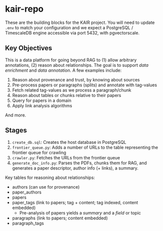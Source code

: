 # kair-repo

These are the building blocks for the KAIR project.  You will need to update `.env` to match your configuration and we expect a PostgreSQL / TimescaleDB engine accessible via port 5432, with pgvectorscale.

## Key Objectives

This is a data platform for going beyond RAG to (1) allow arbitrary annotations, (2) reason about relationships.  The goal is to support *data enrichment* and *data annotation*.  A few examples include:

1. Reason about provenance and trust, by knowing about sources
2. Pre-process papers or paragraphs (splits) and annotate with tag-values
3. Fetch related tag-values as we process a paragraph/chunk
4. Reason about tables or chunks relative to their papers
5. Query for papers in a domain
6. Apply link analysis algorithms

And more.

## Stages

1. `create_db.sql`: Creates the host database in PostgreSQL
2. `frontier_queue.py`: Adds a number of URLs to the table representing the frontier queue for crawling
3. `crawler.py`: Fetches the URLs from the frontier queue
4. `generate_doc_info.py`: Parses the PDFs, chunks them for RAG, and generates a paper descriptor, author info (+ links), a summary.

Key tables for reasoning about relationships:
* authors (can use for provenance)
* paper_authors
* papers
* paper_tags (link to papers; tag + content; tag indexed, content embedded)
  - Pre-analysis of papers yields a _summary_ and a _field_ or topic
* paragraphs (link to papers; content embedded)
* paragraph_tags
